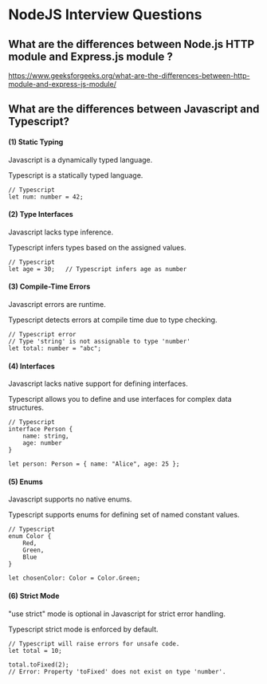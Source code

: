 # NodeJS Interview Questions

## What are the differences between Node.js HTTP module and Express.js module ?

https://www.geeksforgeeks.org/what-are-the-differences-between-http-module-and-express-js-module/

## What are the differences between Javascript and Typescript?

#### (1) Static Typing

Javascript is a dynamically typed language.

Typescript is a statically typed language.

    // Typescript   
    let num: number = 42;
    
#### (2) Type Interfaces 

Javascript lacks type inference.

Typescript infers types based on the assigned values.

    // Typescript
    let age = 30;   // Typescript infers age as number

#### (3) Compile-Time Errors

Javascript errors are runtime.

Typescript detects errors at compile time due to type checking.

    // Typescript error
    // Type 'string' is not assignable to type 'number'
    let total: number = "abc";

#### (4) Interfaces

Javascript lacks native support for defining interfaces.

Typescript allows you to define and use interfaces for complex data structures.

    // Typescript
    interface Person {
        name: string,
        age: number
    }

    let person: Person = { name: "Alice", age: 25 };

#### (5) Enums

Javascript supports no native enums.

Typescript supports enums for defining set of named constant values.

    // Typescript
    enum Color {
        Red,
        Green,
        Blue
    }

    let chosenColor: Color = Color.Green;

#### (6) Strict Mode

"use strict" mode is optional in Javascript for strict error handling.

Typescript strict mode is enforced by default.

    // Typescript will raise errors for unsafe code.
    let total = 10;

    total.toFixed(2);
    // Error: Property 'toFixed' does not exist on type 'number'.
